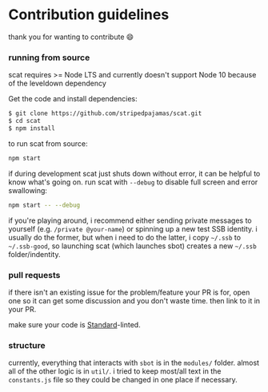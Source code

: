 # Contribution guidelines

thank you for wanting to contribute :smile:

### running from source
scat requires >= Node LTS and currently doesn't support Node 10 because of the leveldown dependency

Get the code and install dependencies: 
```bash
$ git clone https://github.com/stripedpajamas/scat.git
$ cd scat
$ npm install
```

to run scat from source:
```bash
npm start
```

if during development scat just shuts down without error, it can be helpful to know what's going on. run scat with `--debug` to disable full screen and error swallowing:

```bash
npm start -- --debug
```

if you're playing around, i recommend either sending private messages to yourself (e.g. `/private @your-name`) or spinning up a new test SSB identity.
i usually do the former, but when i need to do the latter, i copy `~/.ssb` to `~/.ssb-good`, so launching scat (which launches sbot) creates a new `~/.ssb` folder/indentity.

### pull requests
if there isn't an existing issue for the problem/feature your PR is for, open one so it can get some discussion and you don't waste time. then link to it in your PR.

make sure your code is [Standard](https://github.com/standard/standard)-linted.

### structure
currently, everything that interacts with `sbot` is in the `modules/` folder. almost all of the other logic is in `util/`. i tried to keep most/all text in the `constants.js` file so they could be changed in one place if necessary.
